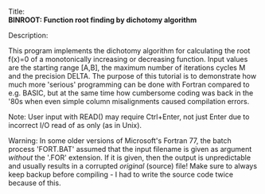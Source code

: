 Title:<br/>
<b>BINROOT: Function root finding by dichotomy algorithm</b>

Description:<br/>
<p>This program implements the dichotomy algorithm for calculating the root f(x)=0 of a monotonically increasing or decreasing function. Input values are the starting range [A,B], the maximum number of iterations cycles M and the precision DELTA. The purpose of this tutorial is to demonstrate how much more 'serious' programming can be done with Fortran compared to e.g. BASIC, but at the same time how cumbersome coding was back in the '80s when even simple column misalignments caused compilation errors.

Note: User input with READ() may require Ctrl+Enter, not just Enter due to incorrect I/O read of <Enter> as only <LF> (as in Unix).

Warning: In some older versions of Microsoft's Fortran 77, the batch process 'FORT.BAT' assumed that the input filename is given as argument *without* the '.FOR' extension. If it is given, then the output is unpredictable and usually results in a corrupted *original* (source) file! Make sure to always keep backup before compiling - I had to write the source code twice because of this.
